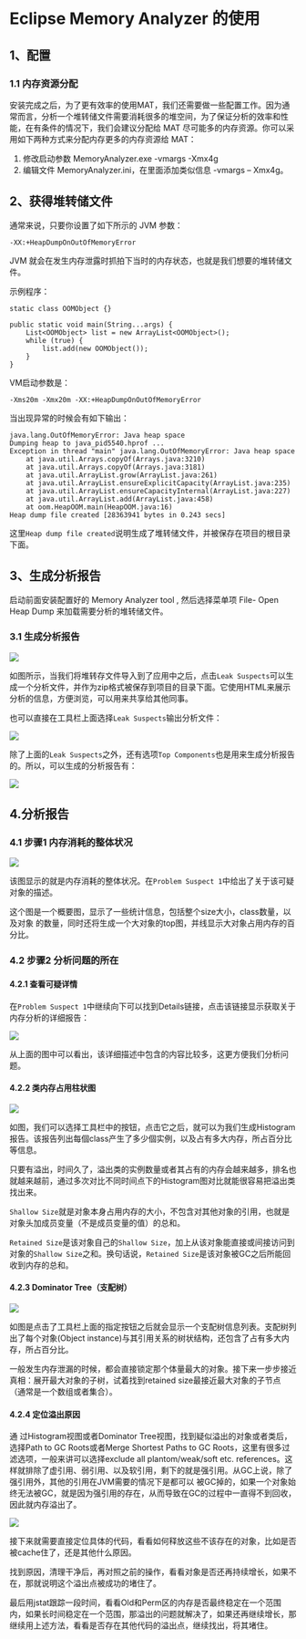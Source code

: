 # Eclipse Memory Analyzer 的使用

## 1、配置

### 1.1 内存资源分配

安装完成之后，为了更有效率的使用MAT，我们还需要做一些配置工作。因为通常而言，分析一个堆转储文件需要消耗很多的堆空间，为了保证分析的效率和性能，在有条件的情况下，我们会建议分配给 MAT 尽可能多的内存资源。你可以采用如下两种方式来分配内存更多的内存资源给 MAT：

1. 修改启动参数 MemoryAnalyzer.exe -vmargs -Xmx4g
2. 编辑文件 MemoryAnalyzer.ini，在里面添加类似信息 -vmargs – Xmx4g。

## 2、获得堆转储文件

通常来说，只要你设置了如下所示的 JVM 参数：

    -XX:+HeapDumpOnOutOfMemoryError

JVM 就会在发生内存泄露时抓拍下当时的内存状态，也就是我们想要的堆转储文件。

示例程序：

    static class OOMObject {}

    public static void main(String...args) {
        List<OOMObject> list = new ArrayList<OOMObject>();
        while (true) {
            list.add(new OOMObject());
        }
    }

VM启动参数是：

    -Xms20m -Xmx20m -XX:+HeapDumpOnOutOfMemoryError

当出现异常的时候会有如下输出：

	java.lang.OutOfMemoryError: Java heap space
	Dumping heap to java_pid5540.hprof ...
	Exception in thread "main" java.lang.OutOfMemoryError: Java heap space
		at java.util.Arrays.copyOf(Arrays.java:3210)
		at java.util.Arrays.copyOf(Arrays.java:3181)
		at java.util.ArrayList.grow(ArrayList.java:261)
		at java.util.ArrayList.ensureExplicitCapacity(ArrayList.java:235)
		at java.util.ArrayList.ensureCapacityInternal(ArrayList.java:227)
		at java.util.ArrayList.add(ArrayList.java:458)
		at oom.HeapOOM.main(HeapOOM.java:16)
	Heap dump file created [28363941 bytes in 0.243 secs]

这里`Heap dump file created`说明生成了堆转储文件，并被保存在项目的根目录下面。

## 3、生成分析报告

启动前面安装配置好的 Memory Analyzer tool , 然后选择菜单项 File- Open Heap Dump 来加载需要分析的堆转储文件。

### 3.1 生成分析报告

![](http://upload.ouliu.net/i/20171031145325awo0m.png)

如图所示，当我们将堆转存文件导入到了应用中之后，点击`Leak Suspects`可以生成一个分析文件，并作为zip格式被保存到项目的目录下面。它使用HTML来展示分析的信息，方便浏览，可以用来共享给其他同事。

也可以直接在工具栏上面选择`Leak Suspects`输出分析文件：

![](http://upload.ouliu.net/i/20171031150249juiou.png)

除了上面的`Leak Suspects`之外，还有选项`Top Components`也是用来生成分析报告的。所以，可以生成的分析报告有：

![](http://upload.ouliu.net/i/20171031150824nsw3y.png)

## 4.分析报告

### 4.1 步骤1 内存消耗的整体状况

![](http://upload.ouliu.net/i/201710311520448yl92.png)

该图显示的就是内存消耗的整体状况。在`Problem Suspect 1`中给出了关于该可疑对象的描述。

这个图是一个概要图，显示了一些统计信息，包括整个size大小，class数量，以及对象 的数量，同时还将生成一个大对象的top图，并线显示大对象占用内存的百分比。

### 4.2 步骤2 分析问题的所在

#### 4.2.1 查看可疑详情

在`Problem Suspect 1`中继续向下可以找到Details链接，点击该链接显示获取关于内存分析的详细报告：

![](http://upload.ouliu.net/i/20171031152750vs0pn.png)

从上面的图中可以看出，该详细描述中包含的内容比较多，这更方便我们分析问题。

#### 4.2.2 类内存占用柱状图

![](http://upload.ouliu.net/i/20171031153600s7g63.png)

如图，我们可以选择工具栏中的按钮，点击它之后，就可以为我们生成Histogram报告。该报告列出每個class产生了多少個实例，以及占有多大内存，所占百分比等信息。

只要有溢出，时间久了，溢出类的实例数量或者其占有的内存会越来越多，排名也就越来越前，通过多次对比不同时间点下的Histogram图对比就能很容易把溢出类找出来。

`Shallow Size`就是对象本身占用内存的大小，不包含对其他对象的引用，也就是对象头加成员变量（不是成员变量的值）的总和。

`Retained Size`是该对象自己的`Shallow Size`，加上从该对象能直接或间接访问到对象的`Shallow Size`之和。换句话说，`Retained Size`是该对象被GC之后所能回收到内存的总和。

#### 4.2.3 Dominator Tree（支配树）

![](http://upload.ouliu.net/i/20171031154049vyqhq.png)

如图是点击了工具栏上面的指定按钮之后就会显示一个支配树信息列表。支配树列出了每个对象(Object instance)与其引用关系的树状结构，还包含了占有多大内存，所占百分比。

一般发生内存泄漏的时候，都会直接锁定那个体量最大的对象。接下来一步步接近真相：展开最大对象的子树，试着找到retained size最接近最大对象的子节点（通常是一个数组或者集合）。

#### 4.2.4 定位溢出原因

通 过Histogram视图或者Dominator Tree视图，找到疑似溢出的对象或者类后，选择Path to GC Roots或者Merge Shortest Paths to GC Roots，这里有很多过滤选项，一般来讲可以选择exclude all plantom/weak/soft etc. references。这样就排除了虚引用、弱引用、以及软引用，剩下的就是强引用。从GC上说，除了强引用外，其他的引用在JVM需要的情况下是都可以 被GC掉的，如果一个对象始终无法被GC，就是因为强引用的存在，从而导致在GC的过程中一直得不到回收，因此就内存溢出了。

![](http://upload.ouliu.net/i/20171031154632vh5fx.png)

接下来就需要直接定位具体的代码，看看如何释放这些不该存在的对象，比如是否被cache住了，还是其他什么原因。

找到原因，清理干净后，再对照之前的操作，看看对象是否还再持续增长，如果不在，那就说明这个溢出点被成功的堵住了。

最后用jstat跟踪一段时间，看看Old和Perm区的内存是否最终稳定在一个范围内，如果长时间稳定在一个范围，那溢出的问题就解决了，如果还再继续增长，那继续用上述方法，看看是否存在其他代码的溢出点，继续找出，将其堵住。

 

